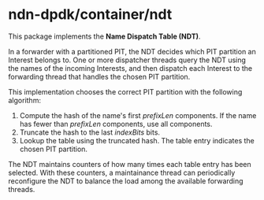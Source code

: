 # ndn-dpdk/container/ndt

This package implements the **Name Dispatch Table (NDT)**.

In a forwarder with a partitioned PIT, the NDT decides which PIT partition an Interest belongs to.
One or more dispatcher threads query the NDT using the names of the incoming Interests, and then dispatch each Interest to the forwarding thread that handles the chosen PIT partition.

This implementation chooses the correct PIT partition with the following algorithm:

1. Compute the hash of the name's first *prefixLen* components. If the name has fewer than *prefixLen* components, use all components.
2. Truncate the hash to the last *indexBits* bits.
3. Lookup the table using the truncated hash. The table entry indicates the chosen PIT partition.

The NDT maintains counters of how many times each table entry has been selected.
With these counters, a maintainance thread can periodically reconfigure the NDT to balance the load among the available forwarding threads.
